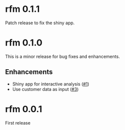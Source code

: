 # rfm 0.1.1

Patch release to fix the shiny app.

# rfm 0.1.0

This is a minor release for bug fixes and enhancements.

## Enhancements

- Shiny app for interactive analysis ([#1](https://github.com/rsquaredacademy/rfm/issues/1))
- Use customer data as input ([#3](https://github.com/rsquaredacademy/rfm/issues/3))

# rfm 0.0.1

First release
